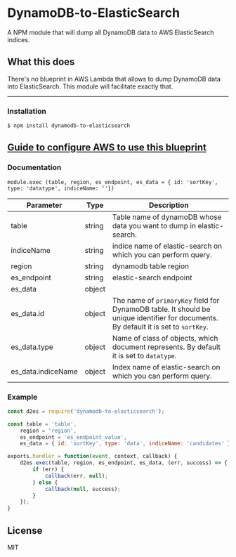 # DynamoDB-to-ElasticSearch

A NPM module that will dump all DynamoDB data to AWS ElasticSearch indices.

## What this does

There's no blueprint in AWS Lambda that allows to dump DynamoDB data into ElasticSearch. This module will facilitate exactly that.

---

### Installation

```sh
$ npm install dynamodb-to-elasticsearch
```

## [Guide to configure AWS to use this blueprint](https://aws.amazon.com/blogs/compute/indexing-amazon-dynamodb-content-with-amazon-elasticsearch-service-using-aws-lambda)

### Documentation

`module.exec (table, region, es_endpoint, es_data = { id: 'sortKey', type: 'datatype', indiceName: ''})`

| Parameter | Type | Description
| ------ | ------ | ------ |
| table | string | Table name of dynamoDB whose data you want to dump in elastic-search.
| indiceName | string | indice name of elastic-search on which you can perform query.
| region | string | dynamodb table region
| es_endpoint | string | elastic-search endpoint
| es_data | object |
| es_data.id | object | The name of `primaryKey` field for DynamoDB table. It should be unique identifier for documents. By default it is set to `sortKey`. 
| es_data.type | object | Name of class of objects, which document represents. By default it is set to `datatype`.
| es_data.indiceName | object | Index name of elastic-search on which you can perform query.

### Example

```javascript
const d2es = require('dynamodb-to-elasticsearch');

const table = 'table',
	region = 'region',
	es_endpoint = 'es_endpoint_value',
	es_data = { id: 'sortKey', type: 'data', indiceName: 'candidates' }};

exports.handler = function(event, context, callback) {
	d2es.exec(table, region, es_endpoint, es_data, (err, success) => {
		if (err) {
			callback(err, null);
		} else {
			callback(null, success);
		}
	});
}

```

License
----
MIT
